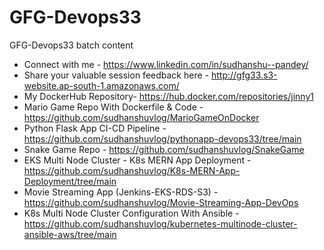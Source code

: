 # GFG-Devops33
GFG-Devops33 batch content

* Connect with me - https://www.linkedin.com/in/sudhanshu--pandey/
* Share your valuable session feedback here - http://gfg33.s3-website.ap-south-1.amazonaws.com/
* My DockerHub Repository- https://hub.docker.com/repositories/jinny1
* Mario Game Repo With Dockerfile & Code - https://github.com/sudhanshuvlog/MarioGameOnDocker
* Python Flask App CI-CD Pipeline - https://github.com/sudhanshuvlog/pythonapp-devops33/tree/main
* Snake Game Repo - https://github.com/sudhanshuvlog/SnakeGame
* EKS Multi Node Cluster - K8s MERN App Deployment - https://github.com/sudhanshuvlog/K8s-MERN-App-Deployment/tree/main
* Movie Streaming App (Jenkins-EKS-RDS-S3) - https://github.com/sudhanshuvlog/Movie-Streaming-App-DevOps
* K8s Multi Node Cluster Configuration With Ansible - https://github.com/sudhanshuvlog/kubernetes-multinode-cluster-ansible-aws/tree/main
